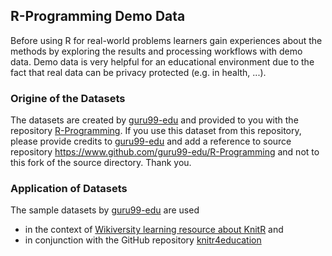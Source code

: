## R-Programming Demo Data
Before using R for real-world problems learners gain experiences about the methods by exploring the results and processing workflows with demo data. 
Demo data is very helpful for an educational environment due to the fact that real data can be privacy protected (e.g. in health, ...).

### Origine of the Datasets
The datasets are created by [guru99-edu](https://www.github.com/guru99-edu) and provided to you with the repository [R-Programming](https://www.github.com/guru99-edu/R-Programming). If you use this dataset from this repository, please provide credits to [guru99-edu](https://www.github.com/guru99-edu) and add a reference to source repository  https://www.github.com/guru99-edu/R-Programming and not to this fork of the source directory. Thank you.

### Application of Datasets 
The sample datasets by [guru99-edu](https://www.github.com/guru99-edu) are used 
* in the context of [Wikiversity learning resource about KnitR](https://en.wikiversity.org/wiki/KnitR) and
* in conjunction with the GitHub repository [knitr4education](https://www.github.com/niebert/knitr4eduction)

